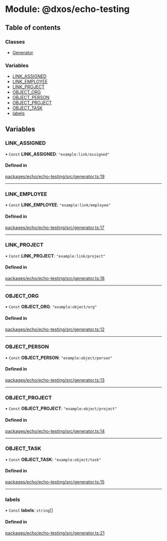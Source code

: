 # Module: @dxos/echo-testing

## Table of contents

### Classes

- [Generator](../classes/dxos_echo_testing.Generator.md)

### Variables

- [LINK\_ASSIGNED](dxos_echo_testing.md#link_assigned)
- [LINK\_EMPLOYEE](dxos_echo_testing.md#link_employee)
- [LINK\_PROJECT](dxos_echo_testing.md#link_project)
- [OBJECT\_ORG](dxos_echo_testing.md#object_org)
- [OBJECT\_PERSON](dxos_echo_testing.md#object_person)
- [OBJECT\_PROJECT](dxos_echo_testing.md#object_project)
- [OBJECT\_TASK](dxos_echo_testing.md#object_task)
- [labels](dxos_echo_testing.md#labels)

## Variables

### LINK\_ASSIGNED

• `Const` **LINK\_ASSIGNED**: ``"example:link/assigned"``

#### Defined in

[packages/echo/echo-testing/src/generator.ts:19](https://github.com/dxos/dxos/blob/32ae9b579/packages/echo/echo-testing/src/generator.ts#L19)

___

### LINK\_EMPLOYEE

• `Const` **LINK\_EMPLOYEE**: ``"example:link/employee"``

#### Defined in

[packages/echo/echo-testing/src/generator.ts:17](https://github.com/dxos/dxos/blob/32ae9b579/packages/echo/echo-testing/src/generator.ts#L17)

___

### LINK\_PROJECT

• `Const` **LINK\_PROJECT**: ``"example:link/project"``

#### Defined in

[packages/echo/echo-testing/src/generator.ts:18](https://github.com/dxos/dxos/blob/32ae9b579/packages/echo/echo-testing/src/generator.ts#L18)

___

### OBJECT\_ORG

• `Const` **OBJECT\_ORG**: ``"example:object/org"``

#### Defined in

[packages/echo/echo-testing/src/generator.ts:12](https://github.com/dxos/dxos/blob/32ae9b579/packages/echo/echo-testing/src/generator.ts#L12)

___

### OBJECT\_PERSON

• `Const` **OBJECT\_PERSON**: ``"example:object/person"``

#### Defined in

[packages/echo/echo-testing/src/generator.ts:13](https://github.com/dxos/dxos/blob/32ae9b579/packages/echo/echo-testing/src/generator.ts#L13)

___

### OBJECT\_PROJECT

• `Const` **OBJECT\_PROJECT**: ``"example:object/project"``

#### Defined in

[packages/echo/echo-testing/src/generator.ts:14](https://github.com/dxos/dxos/blob/32ae9b579/packages/echo/echo-testing/src/generator.ts#L14)

___

### OBJECT\_TASK

• `Const` **OBJECT\_TASK**: ``"example:object/task"``

#### Defined in

[packages/echo/echo-testing/src/generator.ts:15](https://github.com/dxos/dxos/blob/32ae9b579/packages/echo/echo-testing/src/generator.ts#L15)

___

### labels

• `Const` **labels**: `string`[]

#### Defined in

[packages/echo/echo-testing/src/generator.ts:21](https://github.com/dxos/dxos/blob/32ae9b579/packages/echo/echo-testing/src/generator.ts#L21)
